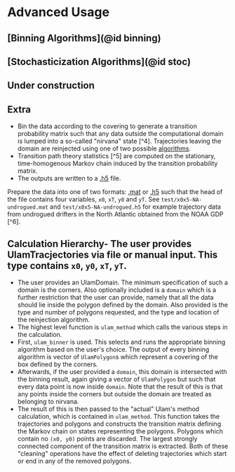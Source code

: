 # Advanced Usage

## [Binning Algorithms](@id binning)

## [Stochasticization Algorithms](@id stoc)

## Under construction

## Extra

- Bin the data according to the covering to generate a transition probability matrix such that any data outside the computational domain is lumped into a so-called "nirvana" state [^4]. Trajectories leaving the domain are reinjected using one of two possible [algorithms](#reinjection-algorithms).
- Transition path theory statistics [^5] are computed on the stationary, time-homogenous Markov chain induced by the transition probability matrix.
- The outputs are written to a [.h5](https://github.com/JuliaIO/HDF5.jl) file.

Prepare the data into one of two formats: [.mat](https://github.com/JuliaIO/MAT.jl) or [.h5](https://github.com/JuliaIO/HDF5.jl) such that the head of the file contains four variables, `x0`, `xT`, `y0` and `yT`. See `test/x0x5-NA-undrogued.mat` and `test/x0x5-NA-undrogued.h5` for example trajectory data from undrogued drifters in the North Atlantic obtained from the NOAA GDP [^6].

## Calculation Hierarchy- The user provides UlamTracjectories via file or manual input. This type contains `x0`, `y0`, `xT`, `yT`.
- The user provides an UlamDomain. The minimum specification of such a domain is the corners. Also optionally included
is a `domain` which is a further restriction that the user can provide, namely that all the data should lie
inside the polygon defined by the domain. Also provided is the type and number of polygons requested, and the
type and location of the reinjection algorithm.
- The highest level function is `ulam_method` which calls the various steps in the calculation.
- First, `ulam_binner` is used. This selects and runs the appropriate binning algorithm based on the user's choice. The output of every binning algorithm is vector of `UlamPolygon`s which represent a covering of the box defined by the corners.
- Afterwards, if the user provided a `domain`, this domain is intersected with the binning result, again giving a vector of `UlamPolygon` but such that every data point is now inside `domain`. Note that the result of this is that any points inside the corners but outside the domain are treated as belonging to nirvana.
- The result of this is then passed to the "actual" Ulam's method calculation, which is contained in `ulam_method`. This function takes the trajectories and polygons and constructs the transition matrix defining the Markov chain on states representing the polygons. Polygons which contain no `(x0, y0)` points are discarded. The largest strongly connected component of the transition matrix is extracted. Both of these "cleaning" operations have the effect of deleting trajectories which start or end in any of the removed polygons.